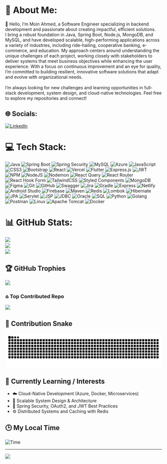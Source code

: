 # 💫 About Me:

👋 Hello, I’m Moin Ahmed, a Software Engineer specializing in backend development and passionate about creating impactful, efficient solutions.<br> I bring a robust foundation in Java, Spring Boot, Node.js, MongoDB, and MySQL, and have developed scalable, high-performing applications across a variety of industries, including ride-hailing, cooperative banking, e-commerce, and education. My approach centers around understanding the unique challenges of each project, working closely with stakeholders to deliver systems that meet business objectives while enhancing the user experience. With a focus on continuous improvement and an eye for quality,<br> I’m committed to building resilient, innovative software solutions that adapt and evolve with organizational needs.<br><br> I’m always looking for new challenges and learning opportunities in full-stack development, system design, and cloud-native technologies. Feel free to explore my repositories and connect!

## 🌐 Socials:

[![LinkedIn](https://img.shields.io/badge/LinkedIn-%230077B5.svg?logo=linkedin&logoColor=white)](www.linkedin.com/in/moin-ahmed-c-915508212)

# 💻 Tech Stack:

![Java](https://img.shields.io/badge/Java-%23ED8B00.svg?style=for-the-badge&logo=java&logoColor=white) ![Spring Boot](https://img.shields.io/badge/Spring_Boot-%236DB33F.svg?style=for-the-badge&logo=spring-boot&logoColor=white) ![Spring Security](https://img.shields.io/badge/Spring%20Security-6DB33F?style=for-the-badge&logo=spring-security&logoColor=white) ![MySQL](https://img.shields.io/badge/MySQL-%2300f.svg?style=for-the-badge&logo=mysql&logoColor=white) ![Azure](https://img.shields.io/badge/Azure-%230072C6.svg?style=for-the-badge&logo=microsoft-azure&logoColor=white) ![JavaScript](https://img.shields.io/badge/javascript-%23323330.svg?style=for-the-badge&logo=javascript&logoColor=%23F7DF1E) ![CSS3](https://img.shields.io/badge/css3-%231572B6.svg?style=for-the-badge&logo=css3&logoColor=white) ![Bootstrap](https://img.shields.io/badge/bootstrap-%238511FA.svg?style=for-the-badge&logo=bootstrap&logoColor=white) ![React](https://img.shields.io/badge/react-%2320232a.svg?style=for-the-badge&logo=react&logoColor=%2361DAFB) ![Vercel](https://img.shields.io/badge/vercel-%23000000.svg?style=for-the-badge&logo=vercel&logoColor=white) ![Flutter](https://img.shields.io/badge/Flutter-%2302569B.svg?style=for-the-badge&logo=Flutter&logoColor=white) ![Express.js](https://img.shields.io/badge/express.js-%23404d59.svg?style=for-the-badge&logo=express&logoColor=%2361DAFB) ![JWT](https://img.shields.io/badge/JWT-black?style=for-the-badge&logo=JSON%20web%20tokens) ![NPM](https://img.shields.io/badge/NPM-%23CB3837.svg?style=for-the-badge&logo=npm&logoColor=white) ![NodeJS](https://img.shields.io/badge/node.js-6DA55F?style=for-the-badge&logo=node.js&logoColor=white) ![Nodemon](https://img.shields.io/badge/NODEMON-%23323330.svg?style=for-the-badge&logo=nodemon&logoColor=%BBDEAD) ![React Query](https://img.shields.io/badge/-React%20Query-FF4154?style=for-the-badge&logo=react%20query&logoColor=white) ![React Router](https://img.shields.io/badge/React_Router-CA4245?style=for-the-badge&logo=react-router&logoColor=white) ![React Hook Form](https://img.shields.io/badge/React%20Hook%20Form-%23EC5990.svg?style=for-the-badge&logo=reacthookform&logoColor=white) ![TailwindCSS](https://img.shields.io/badge/tailwindcss-%2338B2AC.svg?style=for-the-badge&logo=tailwind-css&logoColor=white) ![Styled Components](https://img.shields.io/badge/styled--components-DB7093?style=for-the-badge&logo=styled-components&logoColor=white) ![MongoDB](https://img.shields.io/badge/MongoDB-%234ea94b.svg?style=for-the-badge&logo=mongodb&logoColor=white) ![Figma](https://img.shields.io/badge/figma-%23F24E1E.svg?style=for-the-badge&logo=figma&logoColor=white) ![Git](https://img.shields.io/badge/git-%23F05033.svg?style=for-the-badge&logo=git&logoColor=white) ![GitHub](https://img.shields.io/badge/github-%23121011.svg?style=for-the-badge&logo=github&logoColor=white) ![Swagger](https://img.shields.io/badge/-Swagger-%23Clojure?style=for-the-badge&logo=swagger&logoColor=white) ![Jira](https://img.shields.io/badge/jira-%230A0FFF.svg?style=for-the-badge&logo=jira&logoColor=white) ![Gradle](https://img.shields.io/badge/Gradle-02303A.svg?style=for-the-badge&logo=Gradle&logoColor=white) ![Express](https://img.shields.io/badge/Express-000000.svg?style=for-the-badge&logo=express&logoColor=white) ![Netlify](https://img.shields.io/badge/Netlify-00C7B7.svg?style=for-the-badge&logo=netlify&logoColor=white) ![Android Studio](https://img.shields.io/badge/Android_Studio-3DDC84.svg?style=for-the-badge&logo=android-studio&logoColor=white) ![Firebase](https://img.shields.io/badge/firebase-a08021?style=for-the-badge&logo=firebase&logoColor=ffcd34) ![Maven](https://img.shields.io/badge/Maven-C71A36?style=for-the-badge&logo=apache-maven&logoColor=white) ![Redis](https://img.shields.io/badge/Redis-DC382D?style=for-the-badge&logo=redis&logoColor=white) ![Lombok](https://img.shields.io/badge/Lombok-DC382D?style=for-the-badge&logo=lombok&logoColor=white) ![Hibernate](https://img.shields.io/badge/Hibernate-59666C?style=for-the-badge&logo=hibernate&logoColor=white) ![JPA](https://img.shields.io/badge/JPA-6DB33F?style=for-the-badge&logo=java&logoColor=white) ![Servlet](https://img.shields.io/badge/Servlet-007396?style=for-the-badge&logo=java&logoColor=white) ![JSP](https://img.shields.io/badge/JSP-007396?style=for-the-badge&logo=java&logoColor=white) ![JDBC](https://img.shields.io/badge/JDBC-007396?style=for-the-badge&logo=java&logoColor=white) ![Oracle](https://img.shields.io/badge/Oracle-F80000?style=for-the-badge&logo=oracle&logoColor=white) ![SQL](https://img.shields.io/badge/SQL-4479A1?style=for-the-badge&logo=postgresql&logoColor=white) ![Python](https://img.shields.io/badge/Python-3776AB?style=for-the-badge&logo=python&logoColor=white) ![Golang](https://img.shields.io/badge/Go-00ADD8?style=for-the-badge&logo=go&logoColor=white) ![Postman](https://img.shields.io/badge/Postman-FF6C37?style=for-the-badge&logo=postman&logoColor=white)
![Linux](https://img.shields.io/badge/Linux-FCC624?style=for-the-badge&logo=linux&logoColor=black) ![Apache Tomcat](https://img.shields.io/badge/Apache%20Tomcat-F8DC75?style=for-the-badge&logo=apache-tomcat&logoColor=black) ![Docker](https://img.shields.io/badge/Docker-2496ED?style=for-the-badge&logo=docker&logoColor=white)

# 📊 GitHub Stats:

![](https://github-readme-stats.vercel.app/api?username=cmoinahmed&theme=tokyonight&hide_border=false&include_all_commits=true&count_private=true)<br/>
![](https://github-readme-streak-stats.herokuapp.com/?user=cmoinahmed&theme=tokyonight&hide_border=false)<br/>
![](https://github-readme-stats.vercel.app/api/top-langs/?username=cmoinahmed&theme=tokyonight&hide_border=false&include_all_commits=true&count_private=true&layout=compact)<br>

## 🏆 GitHub Trophies
![](https://github-profile-trophy.vercel.app/?username=cmoinahmed&theme=tokyonight&no-frame=false&no-bg=true&margin-w=4)<br>

### 🔝 Top Contributed Repo
![](https://github-contributor-stats.vercel.app/api?username=cmoinahmed&limit=5&theme=dark&combine_all_yearly_contributions=true)<br>

## 🐍 Contribution Snake
![Snake animation](https://raw.githubusercontent.com/cmoinahmed/cmoinahmed/output/github-contribution-grid-snake.svg)

## 🌱 Currently Learning / Interests
- ☁️ Cloud-Native Development (Azure, Docker, Microservices)
- 🧩 Scalable System Design & Architecture
- 🔐 Spring Security, OAuth2, and JWT Best Practices
- ⚙️ Distributed Systems and Caching with Redis

## 🕒 My Local Time
![Time](https://github-readme-timezone.vercel.app/api/timezone?location=Asia/Kolkata)

---
[![](https://visitcount.itsvg.in/api?id=cmoinahmed&icon=0&color=0)](https://visitcount.itsvg.in)
